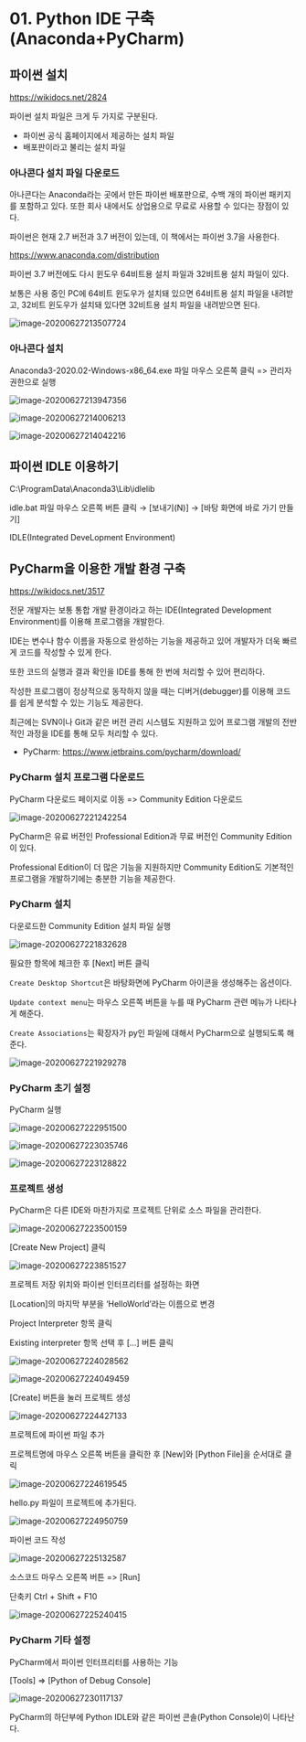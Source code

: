 # 01. Python IDE 구축(Anaconda+PyCharm)

## 파이썬 설치

https://wikidocs.net/2824

파이썬 설치 파일은 크게 두 가지로 구분된다.

* 파이썬 공식 홈페이지에서 제공하는 설치 파일
* 배포판이라고 불리는 설치 파일



### 아나콘다 설치 파일 다운로드

아나콘다는 Anaconda라는 곳에서 만든 파이썬 배포판으로, 수백 개의 파이썬 패키지를 포함하고 있다. 또한 회사 내에서도 상업용으로 무료로 사용할 수 있다는 장점이 있다.

파이썬은 현재 2.7 버전과 3.7 버전이 있는데, 이 책에서는 파이썬 3.7을 사용한다.

https://www.anaconda.com/distribution

파이썬 3.7 버전에도 다시 윈도우 64비트용 설치 파일과 32비트용 설치 파일이 있다.

보통은 사용 중인 PC에 64비트 윈도우가 설치돼 있으면 64비트용 설치 파일을 내려받고, 32비트 윈도우가 설치돼 있다면 32비트용 설치 파일을 내려받으면 된다.



![image-20200627213507724](images/image-20200627213507724.png)



### 아나콘다 설치

Anaconda3-2020.02-Windows-x86_64.exe 파일 마우스 오른쪽 클릭 => 관리자 권한으로 실행

![image-20200627213947356](images/image-20200627213947356.png)



![image-20200627214006213](images/image-20200627214006213.png)



![image-20200627214042216](images/image-20200627214042216.png)



## 파이썬 IDLE 이용하기

C:\ProgramData\Anaconda3\Lib\idlelib

idle.bat 파일 마우스 오른쪽 버튼 클릭 → [보내기(N)] → [바탕 화면에 바로 가기 만들기]



IDLE(Integrated DeveLopment Environment)



## PyCharm을 이용한 개발 환경 구축

https://wikidocs.net/3517

전문 개발자는 보통 통합 개발 환경이라고 하는 IDE(Integrated Development Environment)를 이용해 프로그램을 개발한다.

IDE는 변수나 함수 이름을 자동으로 완성하는 기능을 제공하고 있어 개발자가 더욱 빠르게 코드를 작성할 수 있게 한다.

또한 코드의 실행과 결과 확인을 IDE를 통해 한 번에 처리할 수 있어 편리하다.

작성한 프로그램이 정상적으로 동작하지 않을 때는 디버거(debugger)를 이용해 코드를 쉽게 분석할 수 있는 기능도 제공한다.

최근에는 SVN이나 Git과 같은 버전 관리 시스템도 지원하고 있어 프로그램 개발의 전반적인 과정을 IDE를 통해 모두 처리할 수 있다.

* PyCharm: https://www.jetbrains.com/pycharm/download/



### PyCharm 설치 프로그램 다운로드

PyCharm 다운로드 페이지로 이동 => Community Edition 다운로드

![image-20200627221242254](images/image-20200627221242254.png)

PyCharm은 유료 버전인 Professional Edition과 무료 버전인 Community Edition이 있다.

Professional Edition이 더 많은 기능을 지원하지만 Community Edition도 기본적인 프로그램을 개발하기에는 충분한 기능을 제공한다.



### PyCharm 설치

다운로드한 Community Edition 설치 파일 실행

![image-20200627221832628](images/image-20200627221832628.png)

필요한 항목에 체크한 후 [Next] 버튼 클릭

`Create Desktop Shortcut`은 바탕화면에 PyCharm 아이콘을 생성해주는 옵션이다.

`Update context menu`는 마우스 오른쪽 버튼을 누를 때 PyCharm 관련 메뉴가 나타나게 해준다.

`Create Associations`는 확장자가 py인 파일에 대해서 PyCharm으로 실행되도록 해준다.



![image-20200627221929278](images/image-20200627221929278.png)



### PyCharm 초기 설정

PyCharm 실행

![image-20200627222951500](images/image-20200627222951500.png)



![image-20200627223035746](images/image-20200627223035746.png)



![image-20200627223128822](images/image-20200627223128822.png)



### 프로젝트 생성

PyCharm은 다른 IDE와 마찬가지로 프로젝트 단위로 소스 파일을 관리한다.

![image-20200627223500159](images/image-20200627223500159.png)

[Create New Project] 클릭



![image-20200627223851527](images/image-20200627223851527.png)

프로젝트 저장 위치와 파이썬 인터프리터를 설정하는 화면

[Location]의 마지막 부분을 ‘HelloWorld’라는 이름으로 변경

Project Interpreter 항목 클릭

Existing interpreter 항목 선택 후 [...] 버튼 클릭



![image-20200627224028562](images/image-20200627224028562.png)



![image-20200627224049459](images/image-20200627224049459.png)

[Create] 버튼을 눌러 프로젝트 생성



![image-20200627224427133](images/image-20200627224427133.png)

프로젝트에 파이썬 파일 추가

프로젝트명에 마우스 오른쪽 버튼을 클릭한 후 [New]와 [Python File]을 순서대로 클릭



![image-20200627224619545](images/image-20200627224619545.png)

hello.py 파일이 프로젝트에 추가된다.



![image-20200627224950759](images/image-20200627224950759.png)

파이썬 코드 작성



![image-20200627225132587](images/image-20200627225132587.png)

소스코드 마우스 오른쪽 버튼 => [Run]

단축키 Ctrl + Shift + F10



![image-20200627225240415](images/image-20200627225240415.png)



### PyCharm 기타 설정

PyCharm에서 파이썬 인터프리터를 사용하는 기능

[Tools] => [Python of Debug Console]

![image-20200627230117137](images/image-20200627230117137.png)

PyCharm의 하단부에 Python IDLE와 같은 파이썬 콘솔(Python Console)이 나타난다.

